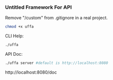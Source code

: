 ### Untitled Framework For API

Remove "/custom" from .gitignore in a real project.

```bash
chmod +x uffa
```

CLI Help:
```bash
./uffa
```

API Doc:
```bash
./uffa server #default is http://localhost:8080
```
http://localhost:8080/doc
